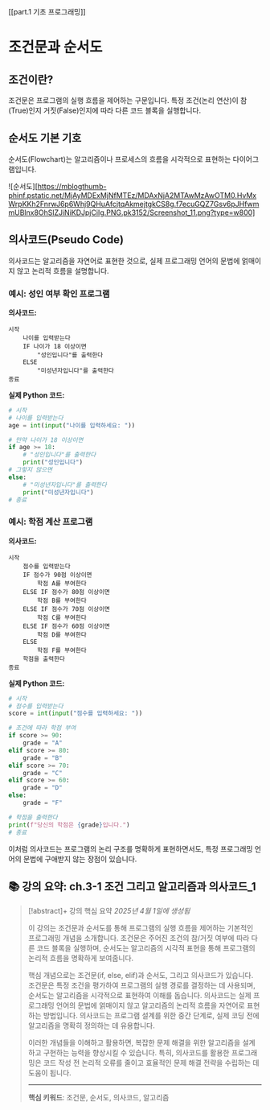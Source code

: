 [[part.1 기초 프로그래밍]]

# 조건문과 순서도

## 조건이란?

조건문은 프로그램의 실행 흐름을 제어하는 구문입니다. 특정 조건(논리 연산)이 참(True)인지 거짓(False)인지에 따라 다른 코드 블록을 실행합니다.

## 순서도 기본 기호

순서도(Flowchart)는 알고리즘이나 프로세스의 흐름을 시각적으로 표현하는 다이어그램입니다.

![순서도][https://mblogthumb-phinf.pstatic.net/MjAyMDExMjNfMTEz/MDAxNjA2MTAwMzAwOTM0.HvMxWrpKKh2FnrwJ6p6Whj9QHuAfcjtqAkmejtgkCS8g.f7ecuGQZ7Gsv6pJHfwmmUBlnx8OhSlZJiNiKDJpjCiIg.PNG.pk3152/Screenshot_11.png?type=w800]

## 의사코드(Pseudo Code)

의사코드는 알고리즘을 자연어로 표현한 것으로, 실제 프로그래밍 언어의 문법에 얽매이지 않고 논리적 흐름을 설명합니다.

### 예시: 성인 여부 확인 프로그램

**의사코드:**

```
시작
    나이를 입력받는다
    IF 나이가 18 이상이면
        "성인입니다"를 출력한다
    ELSE
        "미성년자입니다"를 출력한다
종료
```

**실제 Python 코드:**

```python
# 시작
# 나이를 입력받는다
age = int(input("나이를 입력하세요: "))

# 만약 나이가 18 이상이면
if age >= 18:
    # "성인입니다"를 출력한다
    print("성인입니다")
# 그렇지 않으면
else:
    # "미성년자입니다"를 출력한다
    print("미성년자입니다")
# 종료
```

### 예시: 학점 계산 프로그램

**의사코드:**

```
시작
    점수를 입력받는다
    IF 점수가 90점 이상이면
        학점 A를 부여한다
    ELSE IF 점수가 80점 이상이면
        학점 B를 부여한다
    ELSE IF 점수가 70점 이상이면
        학점 C를 부여한다
    ELSE IF 점수가 60점 이상이면
        학점 D를 부여한다
    ELSE
        학점 F를 부여한다
    학점을 출력한다
종료
```

**실제 Python 코드:**

```python
# 시작
# 점수를 입력받는다
score = int(input("점수를 입력하세요: "))

# 조건에 따라 학점 부여
if score >= 90:
    grade = "A"
elif score >= 80:
    grade = "B"
elif score >= 70:
    grade = "C"
elif score >= 60:
    grade = "D"
else:
    grade = "F"

# 학점을 출력한다
print(f"당신의 학점은 {grade}입니다.")
# 종료
```

이처럼 의사코드는 프로그램의 논리 구조를 명확하게 표현하면서도, 특정 프로그래밍 언어의 문법에 구애받지 않는 장점이 있습니다.

## 📚 강의 요약: ch.3-1 조건 그리고 알고리즘과 의사코드_1
> [!abstract]+ 강의 핵심 요약
> *2025년 4월 1일에 생성됨*
> 
> 이 강의는 조건문과 순서도를 통해 프로그램의 실행 흐름을 제어하는 기본적인 프로그래밍 개념을 소개합니다. 조건문은 주어진 조건의 참/거짓 여부에 따라 다른 코드 블록을 실행하며, 순서도는 알고리즘의 시각적 표현을 통해 프로그램의 논리적 흐름을 명확하게 보여줍니다.
> 
> 핵심 개념으로는 조건문(if, else, elif)과 순서도, 그리고 의사코드가 있습니다. 조건문은 특정 조건을 평가하여 프로그램의 실행 경로를 결정하는 데 사용되며, 순서도는 알고리즘을 시각적으로 표현하여 이해를 돕습니다. 의사코드는 실제 프로그래밍 언어의 문법에 얽매이지 않고 알고리즘의 논리적 흐름을 자연어로 표현하는 방법입니다. 의사코드는 프로그램 설계를 위한 중간 단계로, 실제 코딩 전에 알고리즘을 명확히 정의하는 데 유용합니다.
> 
> 이러한 개념들을 이해하고 활용하면, 복잡한 문제 해결을 위한 알고리즘을 설계하고 구현하는 능력을 향상시킬 수 있습니다. 특히, 의사코드를 활용한 프로그래밍은 코드 작성 전 논리적 오류를 줄이고 효율적인 문제 해결 전략을 수립하는 데 도움이 됩니다.
> 
> 
> ---
> 
> **핵심 키워드**: 조건문, 순서도, 의사코드, 알고리즘
